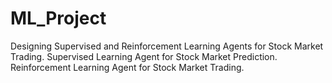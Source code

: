# ML_Project
Designing Supervised and Reinforcement Learning Agents for Stock Market Trading. 
Supervised Learning Agent for Stock Market Prediction. 
Reinforcement Learning Agent for Stock Market Trading.
